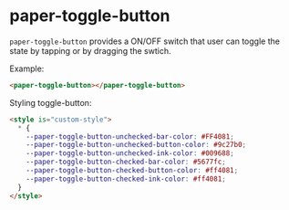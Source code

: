 paper-toggle-button
===================

`paper-toggle-button` provides a ON/OFF switch that user can toggle the state
by tapping or by dragging the swtich.

Example:

```html
<paper-toggle-button></paper-toggle-button>
```

Styling toggle-button:

```html
<style is="custom-style">
  * {
    --paper-toggle-button-unchecked-bar-color: #FF4081;
    --paper-toggle-button-unchecked-button-color: #9c27b0;
    --paper-toggle-button-unchecked-ink-color: #009688;
    --paper-toggle-button-checked-bar-color: #5677fc;
    --paper-toggle-button-checked-button-color: #ff4081;
    --paper-toggle-button-checked-ink-color: #ff4081;
  }
</style>
```
